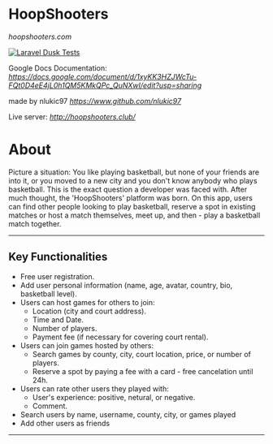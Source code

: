 # HoopShooters
 _hoopshooters.com_
 
[![Laravel Dusk Tests](https://github.com/SAEBelgradeWeb/wbd6204-web-application-nlukic97/actions/workflows/tests.yml/badge.svg)](https://github.com/SAEBelgradeWeb/wbd6204-web-application-nlukic97/actions/workflows/tests.yml)

Google Docs Documentation: 
_https://docs.google.com/document/d/1xyKK3HZJWcTu-FQt0D4eE4jL0h1QM5KMkQPc_QuNXwI/edit?usp=sharing_

made by nlukic97 
_https://www.github.com/nlukic97_

Live server:
_http://hoopshooters.club/_

# About
Picture a situation: You like playing basketball, but none of your friends are into it, or you moved to a new city and 
you don't know anybody who plays basketball. This is the exact question a developer was faced with. After much 
thought, the 'HoopShooters' platform was born.
On this app, users can find other people looking to play basketball, reserve a spot in existing matches or host a match themselves, meet up, and then - play a basketball match together.

---

## Key Functionalities
- Free user registration.
- Add user personal information (name, age, avatar, country, bio, basketball level).
- Users can host games for others to join:
    - Location (city and court address).
    - Time and Date.
    - Number of players.
    - Payment fee (if necessary for covering court rental).
- Users can join games hosted by others:
    - Search games by county, city, court location, price, or number of players.
    - Reserve a spot by paying a fee with a card - free cancelation until 24h.
- Users can rate other users they played with:
    - User's experience: positive, netural, or negative.
    - Comment.
- Search users by name, username, county, city, or games played
- Add other users as friends

---
